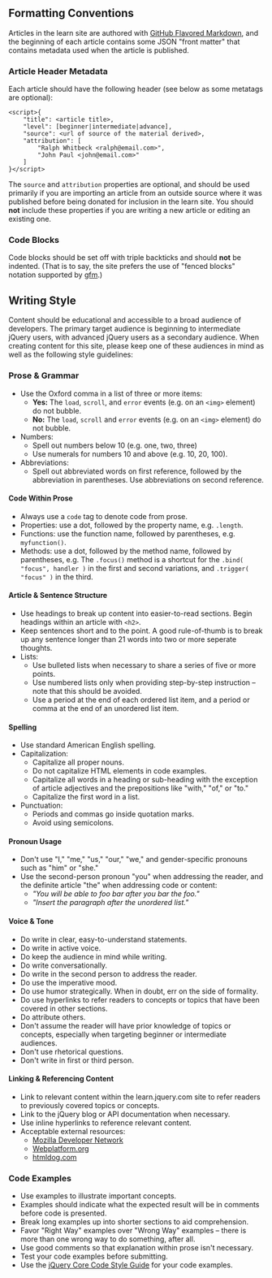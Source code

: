 <script>{
	"title": "Style Guide",
	"attribution": [ "jorydotcom <jory@bocoup.com>" ],
	"customFields": [
		{
			"key": "is_chapter",
			"value": 0
		}
	]
}</script>

## Formatting Conventions

Articles in the learn site are authored with [GitHub Flavored Markdown](http://github.github.com/github-flavored-markdown/), and the beginning of each article contains some JSON "front matter" that contains metadata used when the article is published.

### Article Header Metadata

Each article should have the following header (see below as some metatags are optional):

```
<script>{
	"title": <article title>,
	"level": [beginner|intermediate|advance],
	"source": <url of source of the material derived>,
	"attribution": [
		"Ralph Whitbeck <ralph@email.com>",
		"John Paul <john@email.com>"
	]
}</script>
```

The `source` and `attribution` properties are optional, and should be used primarily if you are importing an article from an outside source where it was published before being donated for inclusion in the learn site. You should **not** include these properties if you are writing a new article or editing an existing one.

### Code Blocks

Code blocks should be set off with triple backticks and should **not** be indented. (That is to say, the site prefers the use of "fenced blocks" notation supported by [gfm](https://help.github.com/articles/github-flavored-markdown/).)

## Writing Style

Content should be educational and accessible to a broad audience of developers. The primary target audience is beginning to intermediate jQuery users, with advanced jQuery users as a secondary audience. When creating content for this site, please keep one of these audiences in mind as well as the following style guidelines:

### Prose & Grammar

- Use the Oxford comma in a list of three or more items:
	- **Yes:** The `load`, `scroll`, and `error` events (e.g. on an `<img>` element) do not bubble.
	- **No:** The `load`, `scroll` and `error` events (e.g. on an `<img>` element) do not bubble.
- Numbers:
	- Spell out numbers below 10 (e.g. one, two, three)
	- Use numerals for numbers 10 and above (e.g. 10, 20, 100).
- Abbreviations:
	- Spell out abbreviated words on first reference, followed by the abbreviation in parentheses. Use abbreviations on second reference.

#### Code Within Prose

- Always use a `code` tag to denote code from prose.
- Properties: use a dot, followed by the property name, e.g. `.length`.
- Functions: use the function name, followed by parentheses, e.g. `myfunction()`.
- Methods: use a dot, followed by the method name, followed by parentheses, e.g. The `.focus()` method is a shortcut for the `.bind( "focus", handler )` in the first and second variations, and `.trigger( "focus" )` in the third.

#### Article & Sentence Structure

- Use headings to break up content into easier-to-read sections. Begin headings within an article with `<h2>`.
- Keep sentences short and to the point. A good rule-of-thumb is to break up any sentence longer than 21 words into two or more seperate thoughts.
- Lists:
	- Use bulleted lists when necessary to share a series of five or more points.
	- Use numbered lists only when providing step-by-step instruction – note that this should be avoided.
	- Use a period at the end of each ordered list item, and a period or comma at the end of an unordered list item.

#### Spelling

- Use standard American English spelling.
- Capitalization:
	- Capitalize all proper nouns.
	- Do not capitalize HTML elements in code examples.
	- Capitalize all words in a heading or sub-heading with the exception of article adjectives and the prepositions like "with," "of," or "to."
	- Capitalize the first word in a list.
- Punctuation:
	- Periods and commas go inside quotation marks.
	- Avoid using semicolons.

#### Pronoun Usage

- Don't use "I," "me," "us," "our," "we," and gender-specific pronouns such as "him" or "she."
- Use the second-person pronoun "you" when addressing the reader, and the definite article "the" when addressing code or content:
	- *"You will be able to foo bar after you bar the foo."*
	- *"Insert the paragraph after the unordered list."*

#### Voice & Tone

- Do write in clear, easy-to-understand statements.
- Do write in active voice.
- Do keep the audience in mind while writing.
- Do write conversationally.
- Do write in the second person to address the reader.
- Do use the imperative mood.
- Do use humor strategically. When in doubt, err on the side of formality.
- Do use hyperlinks to refer readers to concepts or topics that have been covered in other sections.
- Do attribute others.
- Don't assume the reader will have prior knowledge of topics or concepts, especially when targeting beginner or intermediate audiences.
- Don't use rhetorical questions.
- Don't write in first or third person.

#### Linking & Referencing Content

- Link to relevant content within the learn.jquery.com site to refer readers to previously covered topics or concepts.
- Link to the jQuery blog or API documentation when necessary.
- Use inline hyperlinks to reference relevant content.
- Acceptable external resources:
	- [Mozilla Developer Network](https://developer.mozilla.org/)
	- [Webplatform.org](http://www.webplatform.org/)
	- [htmldog.com](http://www.htmldog.com/)

### Code Examples

- Use examples to illustrate important concepts.
- Examples should indicate what the expected result will be in comments before code is presented.
- Break long examples up into shorter sections to aid comprehension.
- Favor "Right Way" examples over "Wrong Way" examples – there is more than one wrong way to do something, after all.
- Use good comments so that explanation within prose isn't necessary.
- Test your code examples before submitting.
- Use the [jQuery Core Code Style Guide](http://contribute.jquery.org/style-guide/js/) for your code examples.
